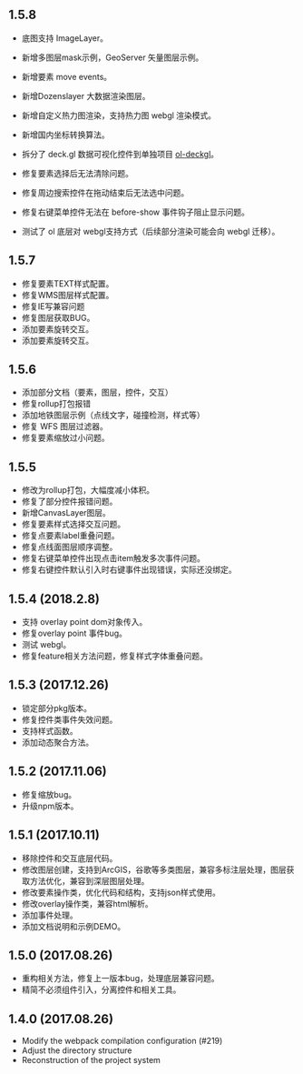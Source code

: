 ## 1.5.8

* 底图支持 ImageLayer。
* 新增多图层mask示例，GeoServer 矢量图层示例。
* 新增要素 move events。
* 新增Dozenslayer 大数据渲染图层。
* 新增自定义热力图渲染，支持热力图 webgl 渲染模式。
* 新增国内坐标转换算法。
* 拆分了 deck.gl 数据可视化控件到单独项目 [ol-deckgl](https://github.com/sakitam-fdd/ol-deckgl)。

* 修复要素选择后无法清除问题。
* 修复周边搜索控件在拖动结束后无法选中问题。
* 修复右键菜单控件无法在 before-show 事件钩子阻止显示问题。

* 测试了 ol 底层对 webgl支持方式（后续部分渲染可能会向 webgl 迁移）。

## 1.5.7

* 修复要素TEXT样式配置。
* 修复WMS图层样式配置。
* 修复IE写兼容问题
* 修复图层获取BUG。
* 添加要素旋转交互。
* 添加要素旋转交互。

## 1.5.6

* 添加部分文档（要素，图层，控件，交互）
* 修复rollup打包报错
* 添加地铁图层示例（点线文字，碰撞检测，样式等）
* 修复 WFS 图层过滤器。
* 修复要素缩放过小问题。

## 1.5.5

* 修改为rollup打包，大幅度减小体积。
* 修复了部分控件报错问题。
* 新增CanvasLayer图层。
* 修复要素样式选择交互问题。
* 修复点要素label重叠问题。
* 修复点线面图层顺序调整。
* 修复右键菜单控件出现点击item触发多次事件问题。
* 修复右键控件默认引入时右键事件出现错误，实际还没绑定。

## 1.5.4 (2018.2.8)

* 支持 overlay point dom对象传入。
* 修复overlay point 事件bug。
* 测试 webgl。
* 修复feature相关方法问题，修复样式字体重叠问题。

## 1.5.3 (2017.12.26)

* 锁定部分pkg版本。
* 修复控件类事件失效问题。
* 支持样式函数。
* 添加动态聚合方法。

## 1.5.2 (2017.11.06)

* 修复缩放bug。
* 升级npm版本。

## 1.5.1 (2017.10.11)

* 移除控件和交互底层代码。
* 修改图层创建，支持到ArcGIS，谷歌等多类图层，兼容多标注层处理，图层获取方法优化，兼容到深层图层处理。
* 修改要素操作类，优化代码和结构，支持json样式使用。
* 修改overlay操作类，兼容html解析。
* 添加事件处理。
* 添加文档说明和示例DEMO。

## 1.5.0 (2017.08.26)

* 重构相关方法，修复上一版本bug，处理底层兼容问题。
* 精简不必须组件引入，分离控件和相关工具。

## 1.4.0 (2017.08.26)

* Modify the webpack compilation configuration (#219)
* Adjust the directory structure
* Reconstruction of the project system
